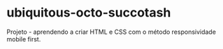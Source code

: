 # ubiquitous-octo-succotash
Projeto - aprendendo a criar HTML e CSS com o método responsividade mobile first.

